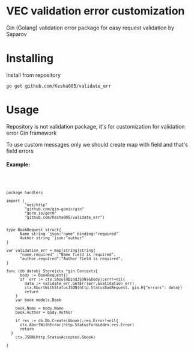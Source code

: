 #  VEC validation error customization 

Gin (Golang) validation error package for easy request validation by Saparov

#  Installing
Install from repository
<pre>
<code>go get github.com/Kesha005/validate_err</code>
</pre>

#  Usage

Repository is not validation package, it's for customization for validation error Gin framework

To use custom messages only we should create map with field and that's field errors
<h4>Example:</h4>
<pre>
  <code>
    
    package handlers
  
    import (
	        "net/http"  
	        "github.com/gin-gonic/gin"
	        "gorm.io/gorm"
	        "github.com/Kesha005/validate_err")


    type BookRequest struct{
	      Name string `json:"name" binding:"required"`
	      Author string `json:"author"`
    }

    var validation_err = map[string]string{
	      "name.required" :"Name field is required",
	      "author.required":"Author field is required",
    }

    func (db datab) Store(ctx *gin.Context){
	      body := BookRequest{}
	      if  err := ctx.ShouldBindJSON(&body);err!=nil{
		    data := validate_err.GetErr(err,&validation_err)
		    ctx.AbortWithStatusJSON(http.StatusBadRequest, gin.H{"errors": data})
		    return 
	    }
	    var book models.Book

	    book.Name = body.Name
	    book.Author = body.Author

	    if res := db.Db.Create(&book);res.Error!=nil{
		  ctx.AbortWithError(http.StatusForbidden,res.Error)
		  return 
  	  }
	    ctx.JSON(http.StatusAccepted,&book)
	
    }
    
  </code>
</pre>

